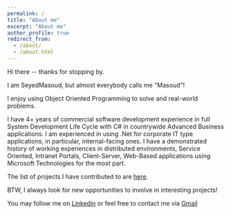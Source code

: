 ```yaml
---
permalink: /
title: "About me"
excerpt: "About me"
author_profile: true
redirect_from: 
  - /about/
  - /about.html
---
```


Hi there -- thanks for stopping by.

I am SeyedMasoud, but almost everybody calls me "Masoud"! 

I enjoy using Object Oriented Programming to solve and real-world problems. 


I have 4+ years of commercial software development experience in full System Development Life Cycle with C# in countrywide Advanced Business applications. I am experienced in using .Net for corporate IT type applications, in particular, internal-facing ones. I have a demonstrated history of working experiences in distributed environments, Service Oriented, Intranet Portals, Client-Server, Web-Based applications using Microsoft Technologies for the most part. 


The list of projects I have contributed to are [here](https://masoudasadzade.github.io/projects/).

BTW, I always look for new opportunities to involve in interesting projects! 

You may follow me on [Linkedin](https://www.linkedin.com/in/masoudasadzadeh/) or feel free to contact me via [Gmail](masoud.asadzade@gmail.com)


